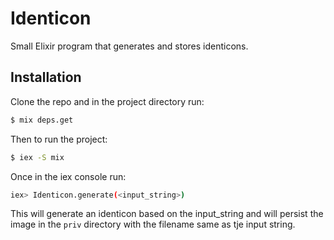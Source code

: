 # Identicon

Small Elixir program that generates and stores identicons.

## Installation

Clone the repo and in the project directory run:
```bash
$ mix deps.get
```

Then to run the project:
```bash
$ iex -S mix
```

Once in the iex console run:
```bash
iex> Identicon.generate(<input_string>)
```
This will generate an identicon based on the input_string and will persist the image in the `priv` directory with the filename same as tje input string.

